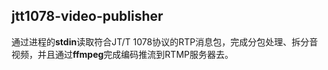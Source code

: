 ## jtt1078-video-publisher
通过进程的**stdin**读取符合JT/T 1078协议的RTP消息包，完成分包处理、拆分音视频，并且通过**ffmpeg**完成编码推流到RTMP服务器去。

